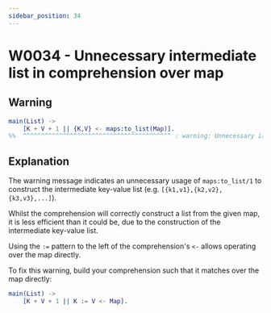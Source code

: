 ```yaml
---
sidebar_position: 34
---
```


# W0034 - Unnecessary intermediate list in comprehension over map

## Warning

```erlang
main(List) ->
    [K + V + 1 || {K,V} <- maps:to_list(Map)].
%%  ^^^^^^^^^^^^^^^^^^^^^^^^^^^^^^^^^^^^^^^^^ 💡 warning: Unnecessary intermediate list allocated.
```

## Explanation

The warning message indicates an unnecessary usage of `maps:to_list/1`
to construct the intermediate key-value list (e.g. `[{k1,v1},{k2,v2},{k3,v3},...]`).

Whilst the comprehension will correctly construct a list from the given map,
it is less efficient than it could be, due to the construction of the intermediate
key-value list.

Using the `:=` pattern to the left of the comprehension's `<-` allows operating over
the map directly.

To fix this warning, build your comprehension such that it matches over the map directly:

```erlang
main(List) ->
    [K + V + 1 || K := V <- Map].
```
